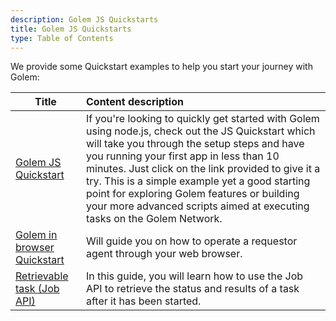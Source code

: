 ```yaml
---
description: Golem JS Quickstarts
title: Golem JS Quickstarts
type: Table of Contents
---
```


We provide some Quickstart examples to help you start your journey with Golem:

| Title                                                                                   | Content description                                                                                                                                                                                                                                                                                                                                                                                                             |
| --------------------------------------------------------------------------------------- | :------------------------------------------------------------------------------------------------------------------------------------------------------------------------------------------------------------------------------------------------------------------------------------------------------------------------------------------------------------------------------------------------------------------------------ |
| [Golem JS Quickstart](/docs/creators/javascript/quickstarts/quickstart)                 | If you're looking to quickly get started with Golem using node.js, check out the JS Quickstart which will take you through the setup steps and have you running your first app in less than 10 minutes. Just click on the link provided to give it a try. This is a simple example yet a good starting point for exploring Golem features or building your more advanced scripts aimed at executing tasks on the Golem Network. |
| [Golem in browser Quickstart](/docs/creators/javascript/quickstarts/golem-in-a-browser) | Will guide you on how to operate a requestor agent through your web browser.                                                                                                                                                                                                                                                                                                                                                    |
| [Retrievable task (Job API)](/docs/creators/javascript/quickstarts/retrievable-task)    | In this guide, you will learn how to use the Job API to retrieve the status and results of a task after it has been started.                                                                                                                                                                                                                                                                                                    |
